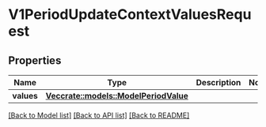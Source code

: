 # V1PeriodUpdateContextValuesRequest

## Properties

Name | Type | Description | Notes
------------ | ------------- | ------------- | -------------
**values** | [**Vec<crate::models::ModelPeriodValue>**](model.Value.md) |  | 

[[Back to Model list]](../README.md#documentation-for-models) [[Back to API list]](../README.md#documentation-for-api-endpoints) [[Back to README]](../README.md)



